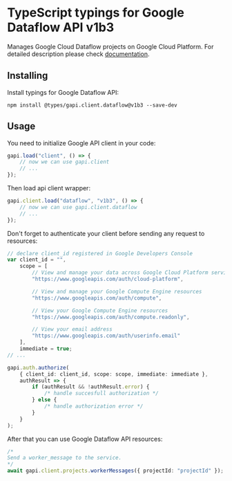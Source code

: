 # TypeScript typings for Google Dataflow API v1b3

Manages Google Cloud Dataflow projects on Google Cloud Platform. For detailed
description please check [documentation](https://cloud.google.com/dataflow).

## Installing

Install typings for Google Dataflow API:

```
npm install @types/gapi.client.dataflow@v1b3 --save-dev
```

## Usage

You need to initialize Google API client in your code:

```typescript
gapi.load("client", () => {
    // now we can use gapi.client
    // ...
});
```

Then load api client wrapper:

```typescript
gapi.client.load("dataflow", "v1b3", () => {
    // now we can use gapi.client.dataflow
    // ...
});
```

Don't forget to authenticate your client before sending any request to
resources:

```typescript
// declare client_id registered in Google Developers Console
var client_id = "",
    scope = [
        // View and manage your data across Google Cloud Platform services
        "https://www.googleapis.com/auth/cloud-platform",

        // View and manage your Google Compute Engine resources
        "https://www.googleapis.com/auth/compute",

        // View your Google Compute Engine resources
        "https://www.googleapis.com/auth/compute.readonly",

        // View your email address
        "https://www.googleapis.com/auth/userinfo.email"
    ],
    immediate = true;
// ...

gapi.auth.authorize(
    { client_id: client_id, scope: scope, immediate: immediate },
    authResult => {
        if (authResult && !authResult.error) {
            /* handle succesfull authorization */
        } else {
            /* handle authorization error */
        }
    }
);
```

After that you can use Google Dataflow API resources:

```typescript
/* 
Send a worker_message to the service.  
*/
await gapi.client.projects.workerMessages({ projectId: "projectId" });
```
